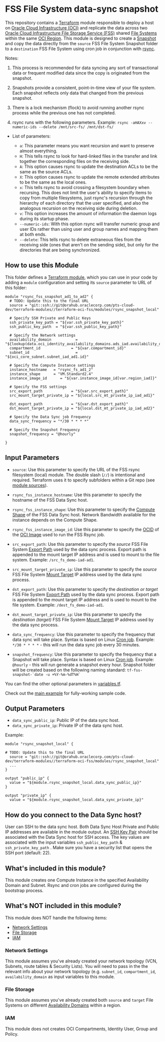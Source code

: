 # FSS File System data-sync snapshot

This repository contains a [Terraform](https://www.terraform.io/) module responsible to deploy a host on [Oracle Cloud Infrastructure (OCI)](https://cloud.oracle.com/en_US/cloud-infrastructure) and replicate the data across two [Oracle Cloud Infrastructure File Storage Service (FSS)](https://docs.us-phoenix-1.oraclecloud.com/Content/File/Concepts/filestorageoverview.htm) shared [File Systems](https://docs.us-phoenix-1.oraclecloud.com/Content/File/Tasks/creatingfilesystems.htm) within the same [OCI Region](https://docs.us-phoenix-1.oraclecloud.com/Content/General/Concepts/regions.htm). This module is designed to create a [Snapshot](https://docs.us-phoenix-1.oraclecloud.com/Content/File/Concepts/filestorageoverview.htm#concepts) and copy the data directly from the `source` FSS File System Snapshot folder to a `destination` FSS File System using cron job in conjunction with [rsync](https://en.wikipedia.org/wiki/Rsync).

Notes:

1. This process is recommended for data syncing  any sort of transactional data or frequent modified data since the copy is originated from the snapshot.

2. Snapshots provide a consistent, point-in-time view of your file system. Each snapshot reflects only data that changed from the previous snapshot.

3. There is a lock mechanism (flock) to avoid running another rsync process while the previous one has not completed.

4. rsync runs with the following parameters. Example:
 `rsync -aHAXxv --numeric-ids --delete /mnt/src-fs/ /mnt/dst-fs/ `

* List of parameters:

  * `a`: This parameter means you want recursion and want to preserve almost everything.
  * `H`: This tells rsync to look for hard-linked files in the transfer and link together the corresponding files on the receiving side.
  * `A`: This option causes rsync to update the destination ACLs to be the same as the source ACLs.
  * `X`: This option causes rsync to update the remote extended attributes to be the same as the local ones.
  * `x`: This tells rsync to avoid crossing a filesystem boundary when recursing. This does not limit the user's ability to specify items to copy from multiple filesystems, just rsync's recursion through the hierarchy of each directory that the user specified, and also the analogous recursion on the receiving side during deletion.
  * `v`: This option increases the amount of information the daemon logs during its startup phase.
  * `--numeric-ids`: With this option rsync will transfer numeric group and user IDs rather than using user and group names and mapping them at both ends.
  * `--delete`: This tells rsync to delete extraneous files from the receiving side (ones that aren't on the sending side), but only for the directories that are being synchronized.

## How to use this Module

This folder defines a [Terraform module](https://www.terraform.io/docs/modules/usage.html), which you can use in your code by adding a `module` configuration and setting its `source` parameter to URL of this folder:

```hcl
module "rsync_fss_snapshot_ad1_to_ad2" {
  # TODO: Update this to the final URL
  source = "git::ssh://git@orahub.oraclecorp.com/pts-cloud-dev/terraform-modules//terraform-oci-fss/modules/rsync_snapshot_local"
  
  # Specify SSH Private and Public Keys
  ssh_private_key_path = "${var.ssh_private_key_path}"
  ssh_public_key_path  = "${var.ssh_public_key_path}"

  # Specify the Network settings
  availability_domain           = "${lookup(data.oci_identity_availability_domains.ads_iad.availability_domains[0],"name")}"
  compartment_id              = "${var.compartment_id}"
  subnet_id                     = "${oci_core_subnet.subnet_iad_ad1.id}"
  
  # Specify the Compute Instance settings
  instance_hostname   = "rsync_fs_ad1_2"
  instance_shape      = "VM.Standard2.4"
  instance_image_id      = "${var.instance_image_id[var.region_iad]}"

  # Specify the FSS settings
  src_export_path             = "${var.src_export_path}"
  src_mount_target_private_ip = "${local.src_mt_private_ip_iad_ad1}"

  dst_export_path             = "${var.dst_export_path}"
  dst_mount_target_private_ip = "${local.dst_mt_private_ip_iad_ad2}"

  # Specify the Data Sync job Frequency
  data_sync_frequency = "*/30 * * * *"

  # Specify the Snapshot Frequency
  snapshot_frequency = "@hourly"

}
```

Input Parameters
----------------

* `source`: Use this parameter to specify the URL of the FSS rsync filesystem (local) module. The double slash (`//`) is intentional and required. Terraform uses it to specify subfolders within a Git repo (see [module sources](https://www.terraform.io/docs/modules/sources.html)).

* `rsync_fss_instance_hostname`: Use this parameter to specify the hostname of the FSS Data Sync host.

* `rsync_fss_instance_shape`: Use this parameter to specify the [Compute Shape](https://docs.us-phoenix-1.oraclecloud.com/Content/Compute/Concepts/computeoverview.htm) of the FSS Data Sync host. Network Bandwidth available for the instance depends on the Compute Shape.

* `rsync_fss_instance_image_id`: Use this parameter to specify the [OCID](https://docs.us-phoenix-1.oraclecloud.com/Content/General/Concepts/identifiers.htm) of the [OCI Image](https://docs.us-phoenix-1.oraclecloud.com/images/) used to run the FSS Rsync job.

* `src_export_path`: Use this parameter to specify the *source* FSS File System [Export Path](https://docs.us-phoenix-1.oraclecloud.com/Content/File/Concepts/filestorageoverview.htm#concepts) used by the data sync process. Export path is appended to the mount target IP address and is used to mount to the file system. Example: `/src_fs_demo-iad-ad1`.

* `src_mount_target_private_ip`: Use this parameter to specify the *source* FSS File System [Mount Target](https://docs.us-phoenix-1.oraclecloud.com/Content/File/Concepts/filestorageoverview.htm#concepts) IP address used by the data sync process.

* `dst_export_path`: Use this parameter to specify the *destination or target* FSS File System [Export Path](https://docs.us-phoenix-1.oraclecloud.com/Content/File/Concepts/filestorageoverview.htm#concepts) used by the data sync process. Export path is appended to the mount target IP address and is used to mount to the file system. Example: `/dest_fs_demo-iad-ad1`.

* `dst_mount_target_private_ip`: Use this parameter to specify the *destination (target)* FSS File System [Mount Target](https://docs.us-phoenix-1.oraclecloud.com/Content/File/Concepts/filestorageoverview.htm#concepts) IP address used by the data sync process.

* `data_sync_frequency`: Use this parameter to specify the frequency that data sync will take place. Syntax is based on Linux [Cron job](https://en.wikipedia.org/wiki/Cron). Example: `*/30 * * * *` - this will run the data sync job every 30 minutes.

* `snapshot_frequency`: Use this parameter to specify the frequency that a Snapshot will take place. Syntax is based on Linux [Cron job](https://en.wikipedia.org/wiki/Cron). Example: `@hourly` - this will run generate a snapshot every hour. Snapshot folder will be created based on the following naming standard: ```tf-fss-snapshot-`date -u +%Y-%m-%dT%H` ```

You can find the other optional parameters in [variables.tf](variables.tf).

Check out the [main example](../../README.md) for fully-working sample code.

Output Parameters
-----------------

* `data_sync_public_ip`: Public IP of the data sync host.
* `data_sync_private_ip`: Private IP of the data sync host.

Example:

```hcl
module "rsync_snapshot_local" {

# TODO: Update this to the final URL
  source = "git::ssh://git@orahub.oraclecorp.com/pts-cloud-dev/terraform-modules//terraform-oci-fss/modules/rsync_snapshot_local"
  ... 
}

output "public_ip" {
  value = "${module.rsync_snapshot_local.data_sync_public_ip}"
}

output "private_ip" {
  value = "${module.rsync_snapshot_local.data_sync_private_ip}"
```

## How do you connect to the Data Sync host?

User can SSH to the data sync host. Both Data Sync Host Private and Public IP addresses are available in the module output. An [SSH Key Pair](https://docs.us-phoenix-1.oraclecloud.com/Content/GSG/Tasks/creatingkeys.htm) should be associated with the Data Sync host for SSH access. The key values are associated with the input variables `ssh_public_key_path` & `ssh_private_key_path` . Make sure you have a security list that opens the SSH port (default: 22).

## What's included in this module?

This module creates one Compute Instance in the specified Availability Domain and Subnet. Rsync and cron jobs are configured during the bootstrap process.

## What's NOT included in this module?

This module does NOT handle the following items:

* [Network Settings](#network-settings)
* [File Storage](#file-storage)
* [IAM](#iam)


### Network Settings

This module assumes you've already created your network topology (VCN, Subnets, route tables &  Security Lists). You will need to pass in the the relevant info about your network topology (e.g. `subnet_id`, `compartment_id`, `availability_domain`  as input variables to this module.

### File Storage

This module assumes you've already created both `source` and `target` File Systems on different [Availability Domains](https://docs.us-phoenix-1.oraclecloud.com/Content/File/Concepts/filestorageoverview.htm#regions) within a region.

### IAM

This module does not creates OCI Compartments, Identity User, Group and Policy.
